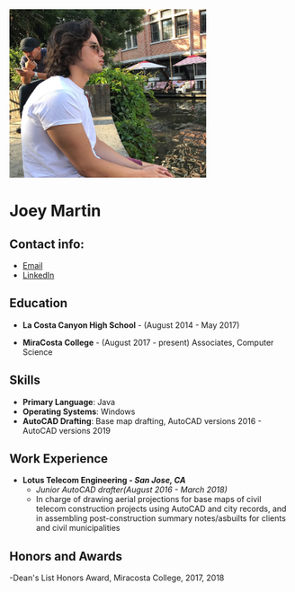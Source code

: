 
<img src = "prof pic.jpg" width = "350" height = "300" />
  
# Joey Martin 
## Contact info: 
  - [Email](mailto:joey.martin470@gmail.com) 
  - [LinkedIn](https://www.linkedin.com/in/joey-martin-825ab913b/)

## Education 
  - **La Costa Canyon High School** - (August 2014 - May 2017)
  
  - **MiraCosta College** - (August 2017 - present) 
  Associates, Computer Science 
  
## Skills 
- **Primary Language**: Java 
- **Operating Systems**: Windows 
- **AutoCAD Drafting**: Base map drafting, AutoCAD versions 2016 - AutoCAD versions 2019


## Work Experience
- **Lotus Telecom Engineering - *San Jose, CA*** 
    - *Junior AutoCAD drafter(August 2016 - March 2018)* 
    - In charge of drawing aerial projections for base maps of civil telecom construction projects 
      using AutoCAD and city records,  and in assembling post-construction summary notes/asbuilts for 
      clients and civil municipalities


## Honors and Awards 
-Dean's List Honors Award, Miracosta College, 2017, 2018

